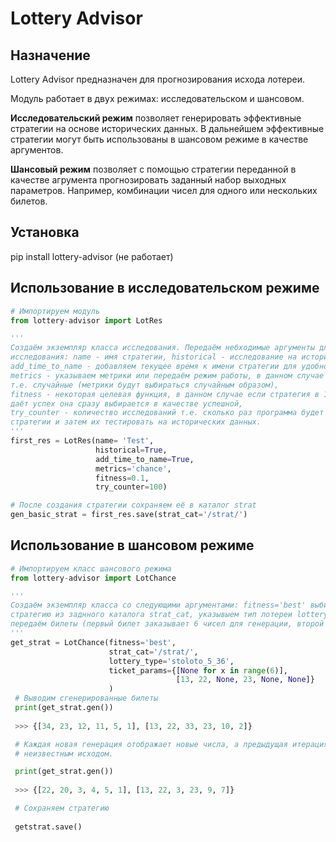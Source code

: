# Lottery Advisor
## Назначение
Lottery Advisor предназначен для прогнозирования исхода лотереи.

Модуль работает в двух режимах: исследовательском и шансовом.

**Исследовательский режим** позволяет генерировать эффективные стратегии на основе исторических данных.
В дальнейшем эффективные стратегии могут быть использованы в шансовом режиме в качестве аргументов.

**Шансовый режим** позволяет с помощью стратегии переданной в качестве агрумента прогнозировать заданный набор выходных параметров.
Например, комбинации чисел для одного или нескольких билетов.

## Установка
pip install lottery-advisor (не работает)
## Использование в исследовательском режиме

```python
# Импортируем модуль
from lottery-advisor import LotRes

'''
Создаём экземпляр класса исследования. Передаём небходимые аргументы для проведения
исследования: name - имя стратегии, historical - исследование на исторических данных,
add_time_to_name - добавляем текущее время к имени стратегии для удобной сортировки,
metrics - указываем метрики или передаём режим работы, в данном случае 'chance',
т.е. случайные (метрики будут выбираться случайным образом),
fitness - некоторая целевая функция, в данном случае если стратегия в 10% случаев
даёт успех она сразу выбирается в качестве успешной,
try_counter - количество исследований т.е. сколько раз программа будет генерировать
стратегии и затем их тестировать на исторических данных.
'''
first_res = LotRes(name= 'Test', 
				   historical=True, 
                   add_time_to_name=True,
                   metrics='chance',
                   fitness=0.1,
                   try_counter=100)

# После создания стратегии сохраняем её в каталог strat
gen_basic_strat = first_res.save(strat_cat='/strat/')

```
## Использование в шансовом режиме

```python
# Импортируем класс шансового режима
from lottery-advisor import LotChance

'''
Создаём экземпляр класса со следующими аргументами: fitness='best' выбираем лучшую
стратегию из заднного каталога strat_cat, указывыем тип лотереи lottery_type (Столото 5 из 36),
передаём билеты (первый билет заказывает 6 чисел для генерации, второй только 3)
'''
get_strat = LotChance(fitness='best',
					  strat_cat='/strat/',
                      lottery_type='stoloto_5_36',
                      ticket_params={[None for x in range(6)], 
                                     [13, 22, None, 23, None, None]}
                      )
 # Выводим сгенерированные билеты                    
 print(get_strat.gen())
 
 >>> {[34, 23, 12, 11, 5, 1], [13, 22, 33, 23, 10, 2]}

 # Каждая новая генерация отображает новые числа, а предыдущая итерация считается как тираж с
 # неизвестным исходом.

 print(get_strat.gen())
  
 >>> {[22, 20, 3, 4, 5, 1], [13, 22, 3, 23, 9, 7]}

 # Сохраняем стратегию
 
 getstrat.save()
 
```